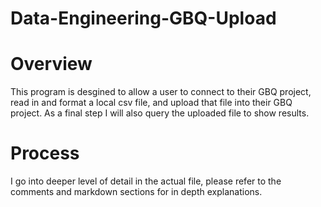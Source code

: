 # Data-Engineering-GBQ-Upload

# Overview

This program is desgined to allow a user to connect to their GBQ project, read in and format a local csv file, and upload that file into their GBQ project. As a final step I will also query the uploaded file to show results.

# Process

I go into deeper level of detail in the actual file, please refer to the comments and markdown sections for in depth explanations.
